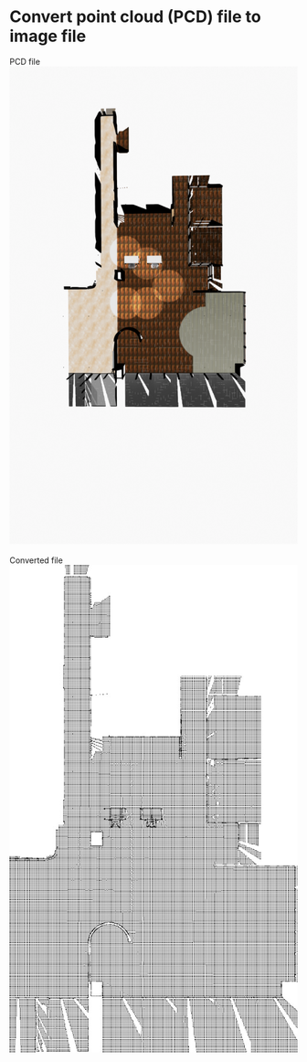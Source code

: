 # Convert point cloud (PCD) file to image file
PCD file \
![PCD file](room_pcd.png "PCD file") \
\
Converted file  \
![Converted file](image_from_pcd.jpg "Converted file")
